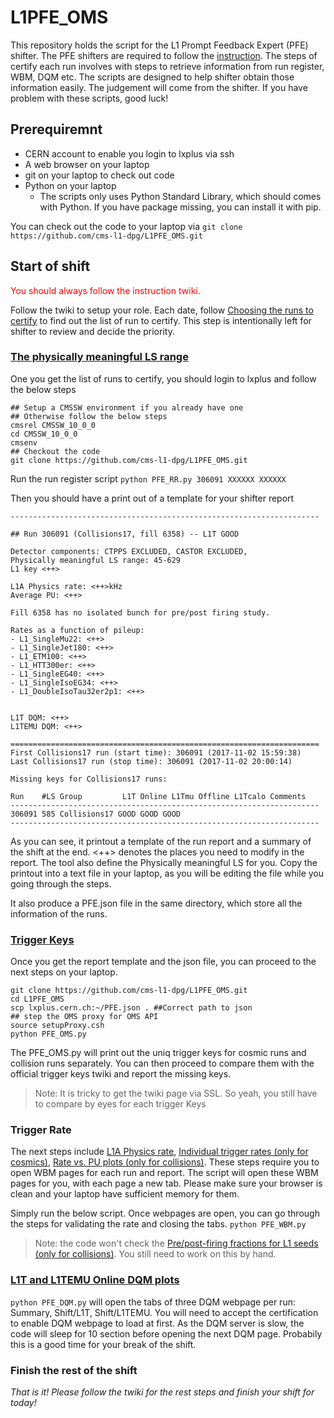 # L1PFE_OMS
This repository holds the script for the L1 Prompt Feedback Expert (PFE) shifter.
The PFE shifters are required to follow the [instruction](https://twiki.cern.ch/twiki/bin/viewauth/CMS/OfflineTriggerShifterGuide). The steps of certify each run involves with steps to retrieve information from run register, WBM, DQM etc. The scripts are designed to help shifter obtain those information easily. The judgement will come from the shifter. If you have problem with these scripts, good luck!

## Prerequiremnt

* CERN account to enable you login to lxplus via ssh
* A web browser on your laptop
* git on your laptop to check out code
* Python on your laptop
  * The scripts only uses Python Standard Library, which should comes with Python. If you have package missing, you can install it with pip.

You can check out the code to your laptop via
`git clone https://github.com/cms-l1-dpg/L1PFE_OMS.git`

## Start of shift
<span style="color:red">You should always follow the instruction twiki.</span>

Follow the twiki to setup your role. Each date, follow [Choosing the runs to certify](https://twiki.cern.ch/twiki/bin/viewauth/CMS/OfflineTriggerShifterGuide#Choosing_the_runs_to_certify) to find out the list of run to certify. This step is intentionally left for shifter to review and decide the priority.

### [The physically meaningful LS range](https://twiki.cern.ch/twiki/bin/viewauth/CMS/OfflineTriggerShifterGuide#Active_subsystems_and_the_physic)
One you get the list of runs to certify, you should login to lxplus and follow the below steps
```shell
## Setup a CMSSW environment if you already have one
## Otherwise follow the below steps
cmsrel CMSSW_10_0_0
cd CMSSW_10_0_0
cmsenv
## Checkout the code
git clone https://github.com/cms-l1-dpg/L1PFE_OMS.git
```
Run the run register script
`python PFE_RR.py 306091 XXXXXX XXXXXX`

Then you should have a print out of a template for your shifter report
```
---------------------------------------------------------------------

## Run 306091 (Collisions17, fill 6358) -- L1T GOOD

Detector components: CTPPS EXCLUDED, CASTOR EXCLUDED,
Physically meaningful LS range: 45-629
L1 key <++>

L1A Physics rate: <++>kHz
Average PU: <++>

Fill 6358 has no isolated bunch for pre/post firing study.

Rates as a function of pileup:
- L1_SingleMu22: <++>
- L1_SingleJet180: <++>
- L1_ETM100: <++>
- L1_HTT300er: <++>
- L1_SingleEG40: <++>
- L1_SingleIsoEG34: <++>
- L1_DoubleIsoTau32er2p1: <++>


L1T DQM: <++>
L1TEMU DQM: <++>

=====================================================================
First Collisions17 run (start time): 306091 (2017-11-02 15:59:38)
Last Collisions17 run (stop time): 306091 (2017-11-02 20:00:14)

Missing keys for Collisions17 runs:

Run    #LS Group         L1T Online L1Tmu Offline L1Tcalo Comments
---------------------------------------------------------------------
306091 585 Collisions17 GOOD GOOD GOOD
---------------------------------------------------------------------
```

As you can see, it printout a template of the run report and a summary of the shift at the end. <++> denotes the places you need to modify in the report. The tool also define the Physically meaningful LS for you. Copy the printout into a text file in your laptop, as you will be editing the file while you going through the steps.

It also produce a PFE.json file in the same directory, which store all the information of the runs.

### [Trigger Keys](https://twiki.cern.ch/twiki/bin/viewauth/CMS/OfflineTriggerShifterGuide#Trigger_keys)
Once you get the report template and the json file, you can proceed to the next steps on your laptop.

```shell
git clone https://github.com/cms-l1-dpg/L1PFE_OMS.git
cd L1PFE_OMS
scp lxplus.cern.ch:~/PFE.json . ##Correct path to json
## step the OMS proxy for OMS API
source setupProxy.csh
python PFE_OMS.py
```

The PFE_OMS.py will print out the uniq trigger keys for cosmic runs and collision runs separately. You can then proceed to compare them with the official trigger keys twiki and report the missing keys.

> Note: It is tricky to get the twiki page via SSL. So yeah, you still have to compare by eyes for each trigger Keys

### Trigger Rate

The next steps include [L1A Physics rate](https://twiki.cern.ch/twiki/bin/viewauth/CMS/OfflineTriggerShifterGuide#L1A_Physics_rate), [Individual trigger rates (only for cosmics)](https://twiki.cern.ch/twiki/bin/viewauth/CMS/OfflineTriggerShifterGuide#Individual_trigger_rates_only_fo), [Rate vs. PU plots (only for collisions)](https://twiki.cern.ch/twiki/bin/viewauth/CMS/OfflineTriggerShifterGuide#Rate_vs_PU_plots_only_for_collis). These steps require you to open WBM pages for each run and report. The script will open these WBM pages for you, with each page a new tab. Please make sure your browser is clean and your laptop have sufficient memory for them.

Simply run the below script. Once webpages are open, you can go through the steps for validating the rate and closing the tabs.
`python PFE_WBM.py`

> Note: the code won't check the [Pre/post-firing fractions for L1 seeds (only for collisions)](https://twiki.cern.ch/twiki/bin/viewauth/CMS/OfflineTriggerShifterGuide#Pre_post_firing_fractions_for_L1). You still need to work on this by hand.

### [L1T and L1TEMU Online DQM plots](https://twiki.cern.ch/twiki/bin/viewauth/CMS/OfflineTriggerShifterGuide#L1T_and_L1TEMU_Online_DQM_plots)

`python PFE_DQM.py` will open the tabs of three DQM webpage per run: Summary, Shift/L1T, Shift/L1TEMU. You will need to accept the certification to enable DQM webpage to load at first. As the DQM server is slow, the code will sleep for 10 section before opening the next DQM page. Probabily this is a good time for your break of the shift.

### Finish the rest of the shift

*That is it! Please follow the twiki for the rest steps and finish your shift for today!*
